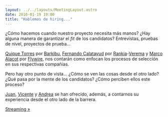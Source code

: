 ```yaml
---
layout: ../../layouts/MeetingLayout.astro
date: 2016-01-19 19:00
title: "Hablemos de hiring..."
---
```


¿Cómo hacemos cuando nuestro proyecto necesita más manos? ¿Hay alguna manera de garantizar el _fit_ de los candidatos? Entrevistas, pruebas de nivel, proyectos de prueba...

[Quique Torres](https://twitter.com/TorresQuique) por [Barkibu](http://www.barkibu.com/), [Fernando Calatayud](https://twitter.com/fj2c) por [Rankia](http://www.rankia.com/)-[Verema](http://www.verema.com/) y [Marco Alacot](https://twitter.com/malacot) por [Flywire](http://www.flywire.com), nos contarán como enfocan los procesos de selección en sus respectivas compañías.

Pero hay otro punto de vista... ¿Cómo se ven las cosas desde el otro lado? ¿Qué pasa por la mente de los candidatos? ¿Cómo perciben ellos este proceso?

[Juan](https://twitter.com/jguitar_), [Vicente](https://twitter.com/vibaiher) y [Andrea](https://twitter.com/AlonsoJonnyjava) se han ofrecido, además, a contarnos su experiencia desde el otro lado de la barrera.

[Streaming »](https://www.youtube.com/watch?v=u-BneQ0XVRA)

